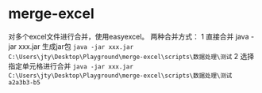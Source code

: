 # merge-excel
对多个excel文件进行合并，使用easyexcel。
两种合并方式：
1 直接合并
  java -jar xxx.jar 生成jar包 
  `java -jar xxx.jar C:\Users\jty\Desktop\Playground\merge-excel\scripts\数据处理\测试`
2 选择指定单元格进行合并
  `java -jar xxx.jar C:\Users\jty\Desktop\Playground\merge-excel\scripts\数据处理\测试 a2a3b3-b5` 
